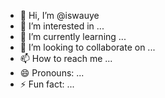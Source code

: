 - 👋 Hi, I’m @iswauye
- 👀 I’m interested in ...
- 🌱 I’m currently learning ...
- 💞️ I’m looking to collaborate on ...
- 📫 How to reach me ...
- 😄 Pronouns: ...
- ⚡ Fun fact: ...

<!---
iswauye/iswauye is a ✨ special ✨ repository because its `README.md` (this file) appears on your GitHub profile.
You can click the Preview link to take a look at your changes.
--->

